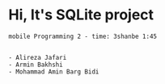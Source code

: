 # Hi, It's SQLite project


```
mobile Programming 2 - time: 3shanbe 1:45


- Alireza Jafari
- Armin Bakhshi
- Mohammad Amin Barg Bidi
```
